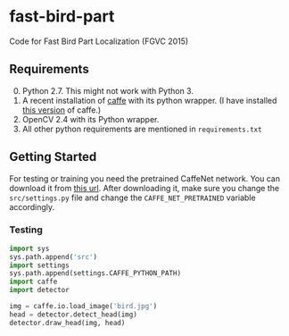 # fast-bird-part
Code for Fast Bird Part Localization (FGVC 2015)


## Requirements

0. Python 2.7. This might not work with Python 3.
1. A recent installation of [caffe](http://caffe.berkeleyvision.org) with its python wrapper. (I have installed [this version](https://github.com/BVLC/caffe/tree/72d70892ad489815589b8e680813c350610b3f2a) of caffe.)
2. OpenCV 2.4 with its Python wrapper.
3. All other python requirements are mentioned in `requirements.txt`

## Getting Started

For testing or training you need the pretrained CaffeNet network. You can download it from [this url](http://dl.caffe.berkeleyvision.org/bvlc_reference_caffenet.caffemodel). After downloading it, make sure you change the `src/settings.py` file and change the `CAFFE_NET_PRETRAINED` variable accordingly.

### Testing

```python
import sys
sys.path.append('src')
import settings
sys.path.append(settings.CAFFE_PYTHON_PATH)
import caffe
import detector

img = caffe.io.load_image('bird.jpg')
head = detector.detect_head(img)
detector.draw_head(img, head)
```
